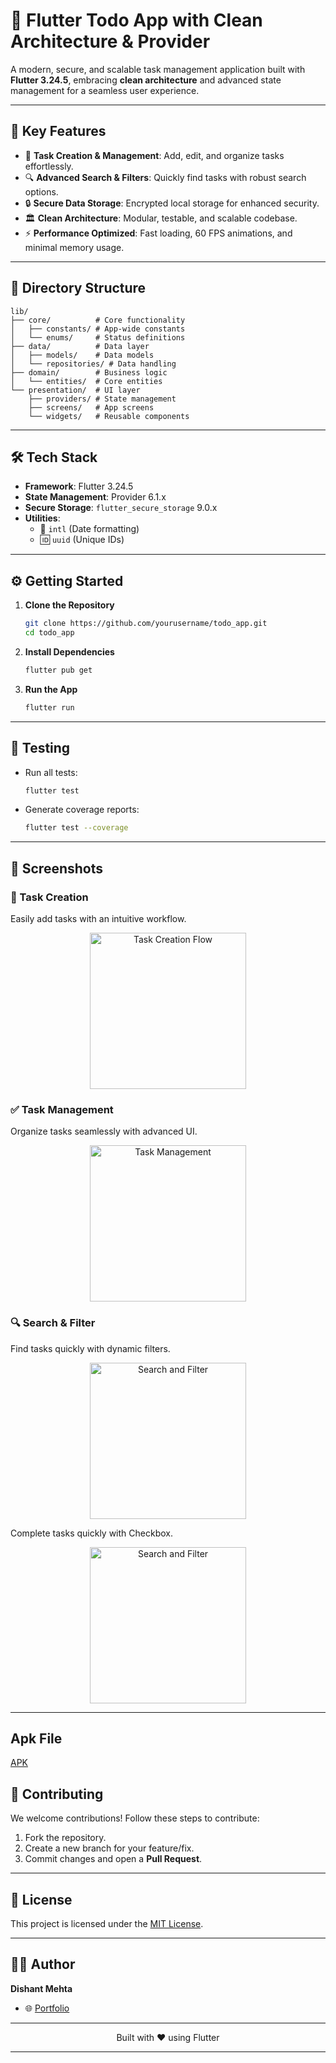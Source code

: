 # 📱 Flutter Todo App with Clean Architecture & Provider

A modern, secure, and scalable task management application built with **Flutter 3.24.5**, embracing **clean architecture** and advanced state management for a seamless user experience.

---

## 🎯 **Key Features**

- 📝 **Task Creation & Management**: Add, edit, and organize tasks effortlessly.
- 🔍 **Advanced Search & Filters**: Quickly find tasks with robust search options.
- 🔒 **Secure Data Storage**: Encrypted local storage for enhanced security.
- 🏛️ **Clean Architecture**: Modular, testable, and scalable codebase.
- ⚡ **Performance Optimized**: Fast loading, 60 FPS animations, and minimal memory usage.

---

## 📂 **Directory Structure**

```plaintext
lib/
├── core/          # Core functionality
│   ├── constants/ # App-wide constants
│   └── enums/     # Status definitions
├── data/          # Data layer
│   ├── models/    # Data models
│   └── repositories/ # Data handling
├── domain/        # Business logic
│   └── entities/  # Core entities
└── presentation/  # UI layer
    ├── providers/ # State management
    ├── screens/   # App screens
    └── widgets/   # Reusable components

```

---

## 🛠️ **Tech Stack**

- **Framework**: Flutter 3.24.5
- **State Management**: Provider 6.1.x
- **Secure Storage**: `flutter_secure_storage` 9.0.x
- **Utilities**:
  - 📅 `intl` (Date formatting)
  - 🆔 `uuid` (Unique IDs)

---

## ⚙️ **Getting Started**

1. **Clone the Repository**

   ```bash
   git clone https://github.com/yourusername/todo_app.git
   cd todo_app
   ```

2. **Install Dependencies**

   ```bash
   flutter pub get
   ```

3. **Run the App**
   ```bash
   flutter run
   ```

---

## 🧪 **Testing**

- Run all tests:

  ```bash
  flutter test
  ```

- Generate coverage reports:
  ```bash
  flutter test --coverage
  ```

---

## 📸 **Screenshots**

### 📝 Task Creation

Easily add tasks with an intuitive workflow.

<p align="center">
  <img src="screenshots/task_creation_flow.png" alt="Task Creation Flow" width="250"/>
</p>

### ✅ Task Management

Organize tasks seamlessly with advanced UI.

<p align="center">
  <img src="screenshots/task_management.png" alt="Task Management" width="250"/>
</p>

### 🔍 Search & Filter

Find tasks quickly with dynamic filters.

<p align="center">
  <img src="screenshots/search_filter.png" alt="Search and Filter" width="250"/>
</p>

Complete tasks quickly with Checkbox.

<p align="center">
  <img src="screenshots/complete_task.png" alt="Search and Filter" width="250"/>
</p>

---
## Apk File 
[APK](https://github.com/DishantKombee/todo_app_provider/blob/main/android/app-release.apk)
## 🤝 **Contributing**

We welcome contributions! Follow these steps to contribute:

1. Fork the repository.
2. Create a new branch for your feature/fix.
3. Commit changes and open a **Pull Request**.

---

## 📜 **License**

This project is licensed under the [MIT License](LICENSE).

---

## 👨‍💻 **Author**


**Dishant Mehta**

- 🌐 [Portfolio](https://github.com/DishantKombee)

---

<p align="center">
  Built with ❤️ using Flutter
</p>

---
